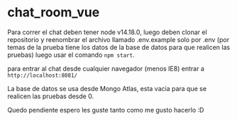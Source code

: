 # chat_room_vue

Para correr el chat deben tener node v14.18.0, luego deben clonar el repositorio
y reenombrar el archivo llamado .env.example solo por .env (por temas de la
prueba tiene los datos de la base de datos para que realicen las pruebas) luego
usar el comando `npm start`.

para entrar al chat desde cualquier navegador (menos IE8) entrar a
`http://localhost:8081/`

La base de datos se usa desde Mongo Atlas, esta vacia para que se realicen las
pruebas desde 0.

Quedo pendiente espero les guste tanto como me gusto hacerlo :D
